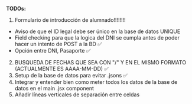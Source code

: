 **TODOs:**

1. Formulario de introducción de alumnado!!!!!!!!
- Aviso de que el ID legal debe ser único en la base de datos UNIQUE
- Field checking para que la logica del DNI se cumpla antes de poder hacer un intento de POST a la BD ✅
- Opción entre DNI, Pasaporte ✅
2. BUSQUEDA DE FECHAS QUE SEA CON "/" Y EN EL MISMO FORMATO (ACTUALMENTE ES AAAA-MM-DD) ✅
3. Setup de la base de datos para evitar .jsons ✅
4. Integrar y entender bien como meter todos los datos de la base de datos en el main .jsx component
5. Añadir líneas verticales de separación entre celdas